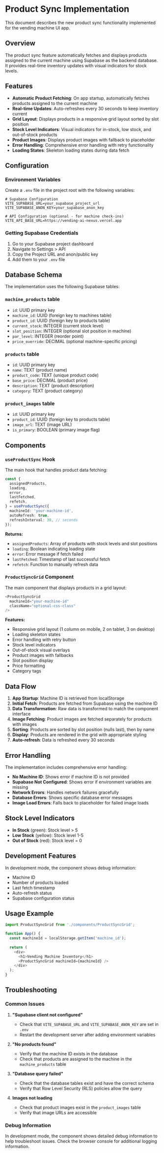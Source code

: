 # Product Sync Implementation

This document describes the new product sync functionality implemented for the vending machine UI app.

## Overview

The product sync feature automatically fetches and displays products assigned to the current machine using Supabase as the backend database. It provides real-time inventory updates with visual indicators for stock levels.

## Features

- **Automatic Product Fetching**: On app startup, automatically fetches products assigned to the current machine
- **Real-time Updates**: Auto-refreshes every 30 seconds to keep inventory current
- **Grid Layout**: Displays products in a responsive grid layout sorted by slot position
- **Stock Level Indicators**: Visual indicators for in-stock, low stock, and out-of-stock products
- **Product Images**: Displays product images with fallback to placeholder
- **Error Handling**: Comprehensive error handling with retry functionality
- **Loading States**: Skeleton loading states during data fetch

## Configuration

### Environment Variables

Create a `.env` file in the project root with the following variables:

```env
# Supabase Configuration
VITE_SUPABASE_URL=your_supabase_project_url
VITE_SUPABASE_ANON_KEY=your_supabase_anon_key

# API Configuration (optional - for machine check-ins)
VITE_API_BASE_URL=https://vending-ai-nexus.vercel.app
```

### Getting Supabase Credentials

1. Go to your Supabase project dashboard
2. Navigate to Settings > API
3. Copy the Project URL and anon/public key
4. Add them to your `.env` file

## Database Schema

The implementation uses the following Supabase tables:

### `machine_products` table
- `id`: UUID primary key
- `machine_id`: UUID (foreign key to machines table)
- `product_id`: UUID (foreign key to products table)
- `current_stock`: INTEGER (current stock level)
- `slot_position`: INTEGER (optional slot position in machine)
- `par_level`: INTEGER (reorder point)
- `price_override`: DECIMAL (optional machine-specific pricing)

### `products` table
- `id`: UUID primary key
- `name`: TEXT (product name)
- `product_code`: TEXT (unique product code)
- `base_price`: DECIMAL (product price)
- `description`: TEXT (product description)
- `category`: TEXT (product category)

### `product_images` table
- `id`: UUID primary key
- `product_id`: UUID (foreign key to products table)
- `image_url`: TEXT (image URL)
- `is_primary`: BOOLEAN (primary image flag)

## Components

### `useProductSync` Hook

The main hook that handles product data fetching:

```typescript
const {
  assignedProducts,
  loading,
  error,
  lastFetched,
  refetch,
} = useProductSync({
  machineId: 'your-machine-id',
  autoRefresh: true,
  refreshInterval: 30, // seconds
});
```

**Returns:**
- `assignedProducts`: Array of products with stock levels and slot positions
- `loading`: Boolean indicating loading state
- `error`: Error message if fetch failed
- `lastFetched`: Timestamp of last successful fetch
- `refetch`: Function to manually refresh data

### `ProductSyncGrid` Component

The main component that displays products in a grid layout:

```typescript
<ProductSyncGrid 
  machineId="your-machine-id" 
  className="optional-css-class" 
/>
```

**Features:**
- Responsive grid layout (1 column on mobile, 2 on tablet, 3 on desktop)
- Loading skeleton states
- Error handling with retry button
- Stock level indicators
- Out-of-stock visual overlays
- Product images with fallbacks
- Slot position display
- Price formatting
- Category tags

## Data Flow

1. **App Startup**: Machine ID is retrieved from localStorage
2. **Initial Fetch**: Products are fetched from Supabase using the machine ID
3. **Data Transformation**: Raw data is transformed to match the component interface
4. **Image Fetching**: Product images are fetched separately for products with images
5. **Sorting**: Products are sorted by slot position (nulls last), then by name
6. **Display**: Products are rendered in the grid with appropriate styling
7. **Auto-refresh**: Data is refreshed every 30 seconds

## Error Handling

The implementation includes comprehensive error handling:

- **No Machine ID**: Shows error if machine ID is not provided
- **Supabase Not Configured**: Shows error if environment variables are missing
- **Network Errors**: Handles network failures gracefully
- **Database Errors**: Shows specific database error messages
- **Image Load Errors**: Falls back to placeholder for failed image loads

## Stock Level Indicators

- **In Stock** (green): Stock level > 5
- **Low Stock** (yellow): Stock level 1-5
- **Out of Stock** (red): Stock level = 0

## Development Features

In development mode, the component shows debug information:
- Machine ID
- Number of products loaded
- Last fetch timestamp
- Auto-refresh status
- Supabase configuration status

## Usage Example

```typescript
import ProductSyncGrid from './components/ProductSyncGrid';

function App() {
  const machineId = localStorage.getItem('machine_id');
  
  return (
    <div>
      <h1>Vending Machine Inventory</h1>
      <ProductSyncGrid machineId={machineId} />
    </div>
  );
}
```

## Troubleshooting

### Common Issues

1. **"Supabase client not configured"**
   - Check that `VITE_SUPABASE_URL` and `VITE_SUPABASE_ANON_KEY` are set in `.env`
   - Restart the development server after adding environment variables

2. **"No products found"**
   - Verify that the machine ID exists in the database
   - Check that products are assigned to the machine in the `machine_products` table

3. **"Database query failed"**
   - Check that the database tables exist and have the correct schema
   - Verify that Row Level Security (RLS) policies allow the query

4. **Images not loading**
   - Check that product images exist in the `product_images` table
   - Verify that image URLs are accessible

### Debug Information

In development mode, the component shows detailed debug information to help troubleshoot issues. Check the browser console for additional logging information. 